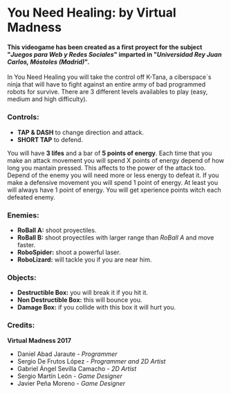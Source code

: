 # You Need Healing: by Virtual Madness

#### This videogame has been created as a first proyect for the subject "_Juegos para Web y Redes Sociales_" imparted in "_Universidad Rey Juan Carlos, Móstoles (Madrid)_".

In You Need Healing you will take the control off K-Tana, a ciberspace´s ninja that will have to fight against an entire army of bad programmed robots for survive.
There are 3 different levels availables to play (easy, medium and high difficulty).

### Controls:
- **TAP & DASH** to change direction and attack. 
- **SHORT TAP** to defend.

You will have **3 lifes** and a bar of **5 points of energy**. Each time that you make an attack movement you will spend X points of energy depend of how long you mantain pressed. This affects to the power of the attack too. Depend of the enemy you will need more or less energy to defeat it. If you make a defensive movement you will spend 1 point of energy. At least you will always have 1 point of energy.
You will get xperience points witch each defeated enemy.

### Enemies:
- **RoBall A:** shoot proyectiles.
- **RoBall B:** shoot proyectiles with larger range than _RoBall A_ and move faster.
- **RoboSpider:** shoot a powerful laser.
- **RoboLizard:** will tackle you if you are near him.

### Objects:
- **Destructible Box:** you will break it if you hit it.
- **Non Destructible Box:** this will bounce you.
- **Damage Box:** if you collide with this box it will hurt you.

### Credits: 
**Virtual Madness 2017**
- Daniel Abad Jaraute - _Programmer_
- Sergio De Frutos López - _Programmer and 2D Artist_
- Gabriel Ángel Sevilla Camacho - _2D Artist_
- Sergio Martín León - _Game Designer_
- Javier Peña Moreno - _Game Designer_
